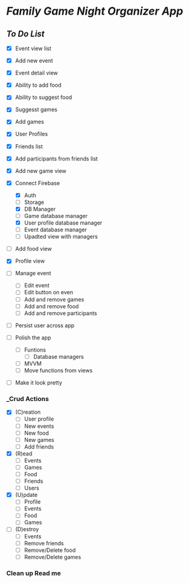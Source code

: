# _Family Game Night Organizer App_

## _To Do List_
- [X] Event view list
- [X] Add new event
- [X] Event detail view
- [X] Ability to add food
- [X] Ability to suggest food
- [X] Suggesst games
- [X] Add games
- [X] User Profiles
- [x] Friends list
- [X] Add participants from friends list
- [X] Add new game view
- [X] Connect Firebase
    - [X] Auth
    - [ ] Storage
    - [X] DB Manager
     - [ ] Game database manager
     - [X] User profile database manager
     - [ ] Event database manager
     - [ ] Upadted view with managers
- [ ] Add food view
- [X] Profile view
- [ ] Manage event
    - [ ] Edit event
     - [ ] Edit button on even
     - [ ] Add and remove games
     - [ ] Add and remove food
     - [ ] Add and remove participants
- [ ] Persist user across app

- [ ] Polish the app
    - [ ] Funtions
        - [ ] Database managers
    - [ ] MVVM
    - [ ] Move functions from views
- [ ] Make it look pretty
 

### _Crud Actions 
- [X] (C)reation
    - [ ] User profile
    - [ ] New events
    - [ ] New food
    - [ ] New games
    - [ ] Add friends
- [X] (R)ead
    - [ ] Events
    - [ ] Games
    - [ ] Food
    - [ ] Friends
    - [ ] Users
- [X] (U)pdate
    - [ ] Profile
    - [ ] Events
    - [ ] Food
    - [ ] Games
- [ ] (D)estroy
    - [ ] Events
    - [ ] Remove friends
    - [ ] Remove/Delete food
    - [ ] Remove/Delete games

### Clean up Read me
